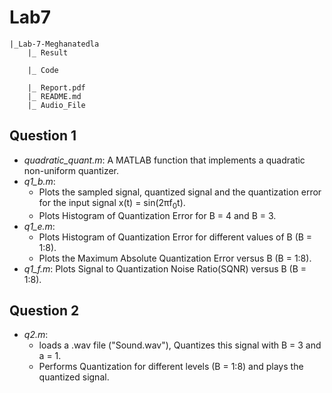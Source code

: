 # Lab7

```
|_Lab-7-Meghanatedla
    |_ Result
               
    |_ Code
        
    |_ Report.pdf
    |_ README.md
    |_ Audio_File
```

## Question 1
- _quadratic_quant.m_: A MATLAB function that implements a quadratic non-uniform quantizer.
- _q1_b.m_: 
    - Plots the sampled signal, quantized signal and the quantization error for the input signal x(t) = sin(2πf<sub>0</sub>t).
    - Plots Histogram of Quantization Error for B = 4 and B = 3.
- _q1_e.m_: 
    - Plots Histogram of Quantization Error for different values of B (B = 1:8).
    - Plots the Maximum Absolute Quantization Error versus B (B = 1:8).
- _q1_f.m_: Plots Signal to Quantization Noise Ratio(SQNR) versus B (B = 1:8).

## Question 2
- _q2.m_: 
    - loads a .wav file ("Sound.wav"), Quantizes this signal with B = 3 and a = 1. 
    - Performs Quantization for different levels (B = 1:8) and  plays the quantized signal.
